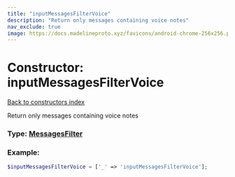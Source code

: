 ```yaml
---
title: "inputMessagesFilterVoice"
description: "Return only messages containing voice notes"
nav_exclude: true
image: https://docs.madelineproto.xyz/favicons/android-chrome-256x256.png
---
```

# Constructor: inputMessagesFilterVoice  
[Back to constructors index](index.md)



Return only messages containing voice notes




### Type: [MessagesFilter](../types/MessagesFilter.md)


### Example:

```php
$inputMessagesFilterVoice = ['_' => 'inputMessagesFilterVoice'];
```  

